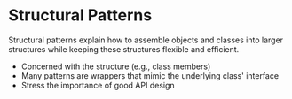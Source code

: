 # Structural Patterns

Structural patterns explain how to assemble objects and classes into larger structures while keeping these structures flexible and efficient.

- Concerned with the structure (e.g., class members)
- Many patterns are wrappers that mimic the underlying class' interface
- Stress the importance of good API design
